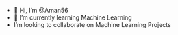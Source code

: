 - 👋 Hi, I’m @Aman56
- 🌱 I’m currently learning Machine Learning
- I’m looking to collaborate on Machine Learning Projects

<!---
Aman56/Aman56 is a ✨ special ✨ repository because its `README.md` (this file) appears on your GitHub profile.
You can click the Preview link to take a look at your changes.
--->
